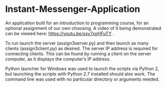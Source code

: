 # Instant-Messenger-Application
An application built for an introduction to programming course, for an optional assignment of our own choosing. A video of it being demonstrated can be viewed here: https://youtu.be/ssy7xoHFuTY . 

To run launch the server (assign3server.py) and then launch as many clients (assign3client.py) as desired. The server IP address is required for connecting clients. This can be found by running a client on the server computer, as it displays the computer’s IP address.

Python launcher for Windows was used to launch the scripts via Python 2, but launching the scripts with Python 2.7 installed should also work. The command line was used with no particular directory or arguments needed.
